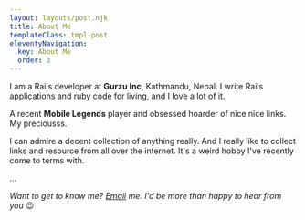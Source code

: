 ```yaml
---
layout: layouts/post.njk
title: About Me
templateClass: tmpl-post
eleventyNavigation:
  key: About Me
  order: 3
---
```


I am a Rails developer at **Gurzu Inc**, Kathmandu, Nepal. I write Rails applications and ruby code for living, and I love a lot of it. 

A recent **Mobile Legends** player and obsessed hoarder of nice nice links. My preciousss.

I can admire a decent collection of anything really. And I really like to collect links and resource from all over the internet. It's a weird hobby I've recently come to terms with. 

...

*Want to get to know me? <a href = "mailto:hello.saugatkhadka@gmail.com">Email</a> me. I'd be more than happy to hear from you* 😉



